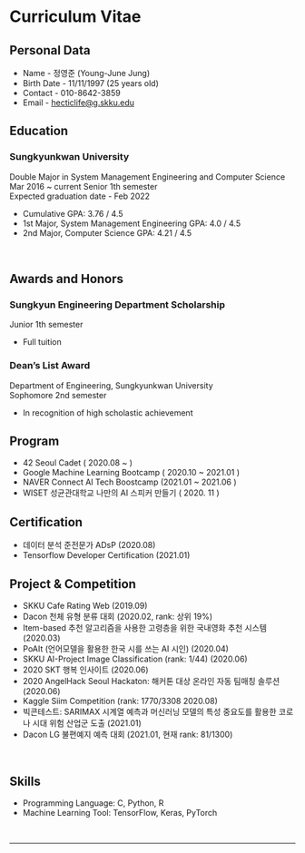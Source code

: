 # Curriculum Vitae

## Personal Data
- Name - 정영준 (Young-June Jung)
- Birth Date - 11/11/1997 (25 years old)
- Contact - 010-8642-3859
- Email - hecticlife@g.skku.edu

## Education

### Sungkyunkwan University

Double Major in System Management Engineering and Computer Science<br>
Mar 2016 ~ current Senior 1th semester<br>
Expected graduation date - Feb 2022<br>

- Cumulative GPA: 3.76 / 4.5
- 1st Major, System Management Engineering GPA: 4.0 / 4.5
- 2nd Major, Computer Science GPA: 4.21 / 4.5

<br>

## Awards and Honors

### Sungkyun Engineering Department Scholarship
  
Junior 1th semester  

- Full tuition

### Dean’s List Award

Department of Engineering, Sungkyunkwan University   
Sophomore 2nd semester
- In recognition of high scholastic achievement

## Program

- 42 Seoul Cadet ( 2020.08 ~ )
- Google Machine Learning Bootcamp ( 2020.10 ~ 2021.01 )
- NAVER Connect AI Tech Boostcamp (2021.01 ~ 2021.06 )
- WISET 성균관대학교 나만의 AI 스피커 만들기 ( 2020. 11 )

## Certification

- 데이터 분석 준전문가 ADsP (2020.08)
- Tensorflow Developer Certification (2021.01)

## Project & Competition
- SKKU Cafe Rating Web (2019.09)
- Dacon 천체 유형 분류 대회 (2020.02, rank: 상위 19%)
- Item-based 추천 알고리즘을 사용한 고령층을 위한 국내영화 추천 시스템 (2020.03)
- PoAIt (언어모델을 활용한 한국 시를 쓰는 AI 시인) (2020.04)
- SKKU AI-Project Image Classification (rank: 1/44) (2020.06) 
- 2020 SKT 행복 인사이트 (2020.06)
- 2020 AngelHack Seoul Hackaton: 해커톤 대상 온라인 자동 팀매칭 솔루션 (2020.06)
- Kaggle Siim Competition (rank: 1770/3308 2020.08)
- 빅콘테스트: SARIMAX 시계열 예측과 머신러닝 모델의 특성 중요도를 활용한 코로나 시대 위험 산업군 도출 (2021.01)
- Dacon LG 불편예지 예측 대회 (2021.01, 현재 rank: 81/1300)

<br>

## Skills

- Programming Language: C, Python, R
- Machine Learning Tool: TensorFlow, Keras, PyTorch

<br>

----

